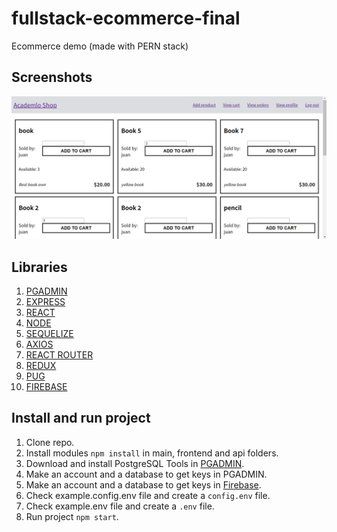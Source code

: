 # fullstack-ecommerce-final

Ecommerce demo (made with PERN stack)

## Screenshots

![Screenshot](./screenshots/screenshot.png)

## Libraries

1.  [PGADMIN](https://www.pgadmin.org/)
2.  [EXPRESS](https://expressjs.com/)
3.  [REACT](https://en.reactjs.org/)
4.  [NODE](https://nodejs.org/en/)
5.  [SEQUELIZE](https://sequelize.org/)
6.  [AXIOS](https://axios-http.com/docs/intro)
7.  [REACT ROUTER](https://reactrouter.com/)
9.  [REDUX](https://redux.js.org/)
10. [PUG](https://pugjs.org/api/getting-started.html)
11. [FIREBASE](https://firebase.google.com/)

## Install and run project

1. Clone repo.
2. Install modules `npm install` in main, frontend and api folders.
3. Download and install PostgreSQL Tools in [PGADMIN](https://www.pgadmin.org/).
4. Make an account and a database to get keys in PGADMIN.
5. Make an account and a database to get keys in [Firebase](https://firebase.google.com/).
6. Check example.config.env file and create a `config.env` file. 
7. Check example.env file and create a `.env` file. 
8. Run project `npm start`.

